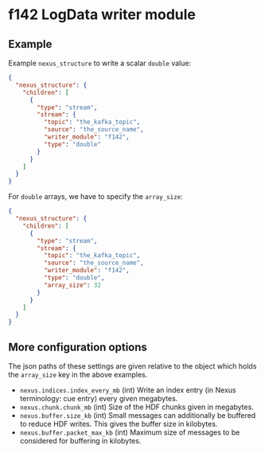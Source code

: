 # f142 LogData writer module

## Example

Example `nexus_structure` to write a scalar `double` value:

```json
{
  "nexus_structure": {
    "children": [
      {
        "type": "stream",
        "stream": {
          "topic": "the_kafka_topic",
          "source": "the_source_name",
          "writer_module": "f142",
          "type": "double"
        }
      }
    ]
  }
}
```

For `double` arrays, we have to specify the `array_size`:

```json
{
  "nexus_structure": {
    "children": [
      {
        "type": "stream",
        "stream": {
          "topic": "the_kafka_topic",
          "source": "the_source_name",
          "writer_module": "f142",
          "type": "double",
          "array_size": 32
        }
      }
    ]
  }
}
```


## More configuration options

The json paths of these settings are given relative to the object which holds
the `array_size` key in the above examples.

* `nexus.indices.index_every_mb` (int)
  Write an index entry (in Nexus terminology: cue entry) every given megabytes.
* `nexus.chunk.chunk_mb` (int)
  Size of the HDF chunks given in megabytes.
* `nexus.buffer.size_kb` (int)
  Small messages can additionally be buffered to reduce HDF writes. This gives
  the buffer size in kilobytes.
* `nexus.buffer.packet_max_kb` (int)
  Maximum size of messages to be considered for buffering in kilobytes.
